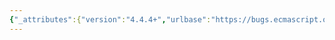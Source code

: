 ```yaml
---
{"_attributes":{"version":"4.4.4+","urlbase":"https://bugs.ecmascript.org/","maintainer":"dherman@mozilla.com"},"bug":{"bug_id":2524,"creation_ts":"2014-02-11 11:40:00 -0800","short_desc":"Module toString","delta_ts":"2015-07-10 08:35:05 -0700","product":"Draft for 6th Edition","component":"Modules","version":"Rev 21: November 8, 2013 Draft","rep_platform":"All","op_sys":"All","bug_status":"RESOLVED","resolution":"FIXED","priority":"Normal","bug_severity":"normal","everconfirmed":true,"reporter":{"uid":"arv","name":"Erik Arvidsson"},"assigned_to":{"uid":"allen","name":"Allen Wirfs-Brock"},"cc":["dherman","erik.arvidsson","jorendorff","samth"],"long_desc":[{"commentid":7245,"comment_count":0,"who":{"uid":"arv","name":"Erik Arvidsson"},"bug_when":"2014-02-11 11:40:04 -0800","thetext":"What do we expect the following to return?\n\nObject.prototype.toString.call(moduleInstanceObject)\n\nModule instance objects have a null prototype so @@toStringTag will not work. Do we want to special case these to return '[object Module]'?"},{"commentid":10330,"comment_count":1,"who":{"uid":"allen","name":"Allen Wirfs-Brock"},"bug_when":"2014-10-11 17:49:07 -0700","thetext":"fixed in rev28 editor's draft\n\nmodule namespace object now have a @@toStringTag"},{"commentid":10474,"comment_count":2,"who":{"uid":"allen","name":"Allen Wirfs-Brock"},"bug_when":"2014-10-14 15:18:00 -0700","thetext":"fixed in rev28"}]}}
---
```

